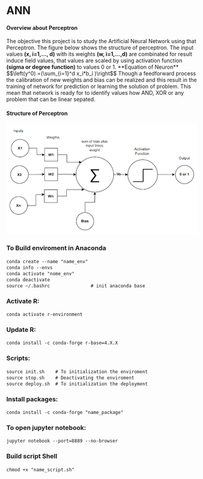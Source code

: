 # ANN

#### Overview about Perceptron

<p align="jutify">
The objective this project is to study the Artificial Neural Network using that Perceptron.
The figure below shows the structure of perceptron. The input values <b>(x, i=1,..., d)</b> with its weights <b>(w, i=1,...,d)</b> are combinated for result induce field values, that values are scaled by using activation function <b>(sigma or degree function)</b> to values 0 or 1.
**Equation of Neuron**
$$\left(y^0) =(\sum_{i=1}^d x_i*b_i )\right$$
Though a feedforward process the calibration of new weights and bias can be realized and this result in the training of network for prediction or learning the solution of problem. This mean that network is ready for to identify values how AND, XOR or any problem that can be linear sepated. 
</p>

#### Structure of Perceptron

![Alt text](image.png)

### To Build enviroment in Anaconda
 
```
conda create --name "name_env" 
conda info --envs
conda activate "nome_env"
conda deactivate
source ~/.bashrc               # init anaconda base
```

### Activate R:

```
conda activate r-environment
```

### Update R:

```
conda install -c conda-forge r-base=4.X.X
```

### Scripts:

```
source init.sh    # To initialization the enviroment
source stop.sh    # Deactivating the enviroment
source deploy.sh  # To initialization the deployment
```
### Install packages:

```
conda install -c conda-forge "name_package"
``` 
### To open jupyter notebook:
```
jupyter notebook --port=8889 --no-browser
```
### Build script Shell
```
chmod +x "name_script.sh"
```